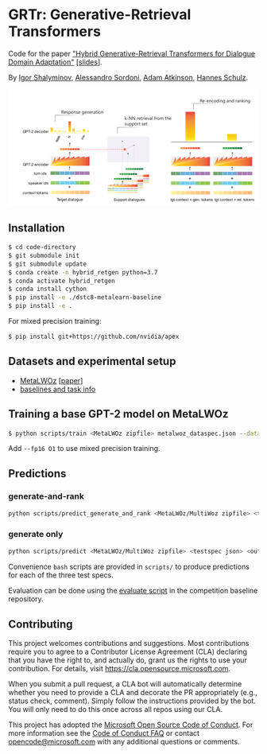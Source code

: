**GRTr**: **G**enerative-**R**etrieval **Tr**ansformers
==

Code for the paper ["Hybrid Generative-Retrieval Transformers for Dialogue Domain Adaptation"](https://arxiv.org/abs/2003.01680) [[slides](https://drive.google.com/open?id=1YYxBoXJz7-AxyOUS4L1slOTf8wOVlE0n)].

By [Igor Shalyminov](https://ishalyminov.github.io/), [Alessandro Sordoni](https://www.microsoft.com/en-us/research/people/alsordon/), [Adam Atkinson](https://www.microsoft.com/en-us/research/people/adatkins/), [Hannes Schulz](https://www.microsoft.com/en-us/research/people/haschulz/). 

![Model diagram](./img/grtr.png)

Installation
------------

```bash
$ cd code-directory
$ git submodule init
$ git submodule update
$ conda create -n hybrid_retgen python=3.7
$ conda activate hybrid_retgen
$ conda install cython
$ pip install -e ./dstc8-metalearn-baseline
$ pip install -e .
```

For mixed precision training:

```bash
$ pip install git+https://github.com/nvidia/apex
```

Datasets and experimental setup
--------

- [MetaLWOz](https://www.microsoft.com/en-us/research/project/metalwoz/) [[paper](https://www.microsoft.com/en-us/research/publication/multi-domain-task-completion-dialog-challenge/)]
- [baselines and task info](https://github.com/microsoft/dstc8-meta-dialog)

Training a base GPT-2 model on MetaLWOz
--------

```bash
$ python scripts/train <MetaLWOz zipfile> metalwoz_dataspec.json --dataset_cache cache exp/grtr --train_batch_size 4 --valid_batch_size 4 --early_stopping_after -1 --n_epochs 25
```

Add `--fp16 O1` to use mixed precision training.

Predictions
-----------

### generate-and-rank

```sh
python scripts/predict_generate_and_rank <MetaLWOz/MultiWoz zipfile> <testspec json> <output dir> <base GPT-2 model dir> --fine-tune --dataset_cache cache exp/grtr --train_batch_size 4 --valid_batch_size 4
```

### generate only

```sh
python scripts/predict <MetaLWOz/MultiWoz zipfile> <testspec json> <output dir> <base GPT-2 model dir> --fine-tune --dataset_cache cache exp/grtr --train_batch_size 4 --valid_batch_size 4
```

Convenience `bash` scripts are provided in `scripts/` to produce predictions for each of the three test specs.

Evaluation can be done using the [evaluate script](https://github.com/microsoft/dstc8-meta-dialog/blob/master/scripts/evaluate) in the competition baseline repository.

## Contributing

This project welcomes contributions and suggestions.  Most contributions require you to agree to a
Contributor License Agreement (CLA) declaring that you have the right to, and actually do, grant us
the rights to use your contribution. For details, visit https://cla.opensource.microsoft.com.

When you submit a pull request, a CLA bot will automatically determine whether you need to provide
a CLA and decorate the PR appropriately (e.g., status check, comment). Simply follow the instructions
provided by the bot. You will only need to do this once across all repos using our CLA.

This project has adopted the [Microsoft Open Source Code of Conduct](https://opensource.microsoft.com/codeofconduct/).
For more information see the [Code of Conduct FAQ](https://opensource.microsoft.com/codeofconduct/faq/) or
contact [opencode@microsoft.com](mailto:opencode@microsoft.com) with any additional questions or comments.
